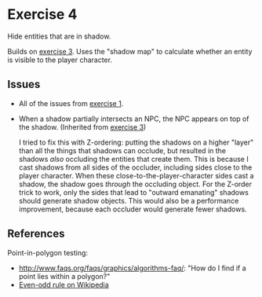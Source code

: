 # Exercise 4

Hide entities that are in shadow.

Builds on [exercise 3](../exercise-3/index.md).
Uses the "shadow map" to calculate whether an entity is visible to the player character.

## Issues

* All of the issues from [exercise 1](../exercise-1/index.md#issues).
* When a shadow partially intersects an NPC, the NPC appears on top of the shadow. (Inherited from
  [exercise 3](../exercise-3/index.md))

  I tried to fix this with Z-ordering: putting the shadows on a higher "layer" than all the things
  that shadows can occlude, but resulted in the shadows *also* occluding the entities that create
  them.
  This is because I cast shadows from all sides of the occluder, including sides close to the
  player character.
  When these close-to-the-player-character sides cast a shadow, the shadow goes *through* the
  occluding object.
  For the Z-order trick to work, only the sides that lead to "outward emanating" shadows should
  generate shadow objects.
  This would also be a performance improvement, because each occluder would generate fewer shadows.

## References

Point-in-polygon testing:

* <http://www.faqs.org/faqs/graphics/algorithms-faq/>: "How do I find if a point lies within a polygon?"
* [Even-odd rule on Wikipedia](https://en.m.wikipedia.org/wiki/Even%E2%80%93odd_rule)